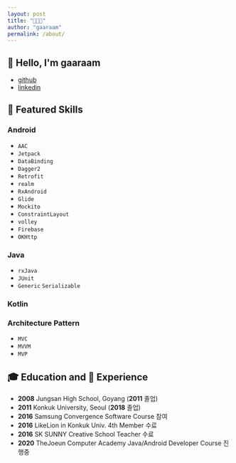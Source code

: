 ```yaml
---
layout: post
title: "🧑🏻‍💻"
author: "gaaraam"
permalink: /about/
---
```


## 👋 Hello, I'm gaaraam
- [github](https://www.github.com/gaaraam)
- [linkedin](https://www.linkedin.com/in/garam-lee-664043130/)

## 📱 Featured Skills

### Android 
- `AAC`
- `Jetpack`
- `DataBinding`
- `Dagger2` 
- `Retrofit` 
- `realm` 
- `RxAndroid` 
- `Glide` 
- `Mockito`
- `ConstraintLayout` 
- `volley` 
- `Firebase`
- `OKHttp`

### Java 
- `rxJava`
- `JUnit` 
- `Generic` `Serializable`

### Kotlin

### Architecture Pattern 
- `MVC` 
- `MVVM`
- `MVP`

## 🎓 Education and 👣 Experience
- **2008** Jungsan High School, Goyang (**2011** 졸업)
- **2011** Konkuk University, Seoul (**2018** 졸업)
- **2016** Samsung Convergence Software Course 참여
- **2016** LikeLion in Konkuk Univ. 4th Member 수료
- **2016** SK SUNNY Creative School Teacher 수료
- **2020** TheJoeun Computer Academy Java/Android Developer Course 진행중


